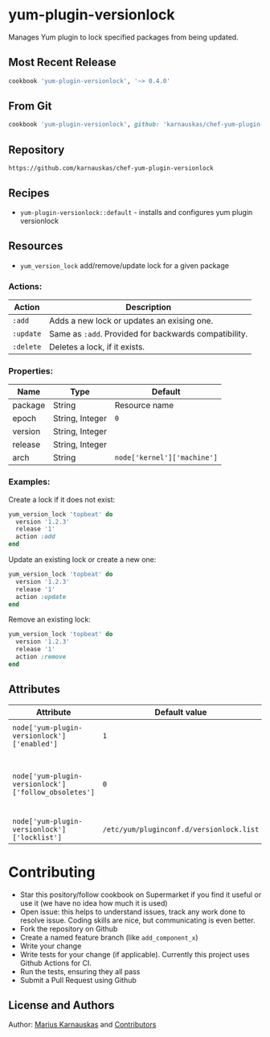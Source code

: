 # yum-plugin-versionlock

Manages Yum plugin to lock specified packages from being updated.

## Most Recent Release

```ruby
cookbook 'yum-plugin-versionlock', '~> 0.4.0'
```

## From Git

```ruby
cookbook 'yum-plugin-versionlock', github: 'karnauskas/chef-yum-plugin-versionlock',  tag: 'v0.4.0'
```

## Repository

```
https://github.com/karnauskas/chef-yum-plugin-versionlock
```

## Recipes

- `yum-plugin-versionlock::default` - installs and configures yum plugin versionlock

## Resources

- `yum_version_lock` add/remove/update lock for a given package

### Actions:

| Action    | Description                                           |
| --------- | ----------------------------------------------------- |
| `:add`    | Adds a new lock or updates an exising one.            |
| `:update` | Same as `:add`. Provided for backwards compatibility. |
| `:delete` | Deletes a lock, if it exists.                         |

### Properties:

| Name    | Type            | Default                     |
| ------- | --------------- | --------------------------- |
| package | String          | Resource name               |
| epoch   | String, Integer | `0`                         |
| version | String, Integer |                             |
| release | String, Integer |                             |
| arch    | String          | `node['kernel']['machine']` |

### Examples:

Create a lock if it does not exist:

```ruby
yum_version_lock 'topbeat' do
  version '1.2.3'
  release '1'
  action :add
end
```

Update an existing lock or create a new one:

```ruby
yum_version_lock 'topbeat' do
  version '1.2.3'
  release '1'
  action :update
end
```

Remove an existing lock:

```ruby
yum_version_lock 'topbeat' do
  version '1.2.3'
  release '1'
  action :remove
end
```

## Attributes

| Attribute                                            | Default value                            | Description                                            |
| ---------------------------------------------------- | ---------------------------------------- | ------------------------------------------------------ |
| `node['yum-plugin-versionlock']['enabled']`          | `1`                                      | Whether to enable the plugin                           |
| `node['yum-plugin-versionlock']['follow_obsoletes']` | `0`                                      | Whether to see if specified packages have an obsoleter |
| `node['yum-plugin-versionlock']['locklist']`         | `/etc/yum/pluginconf.d/versionlock.list` | Path to the config file                                |

# Contributing

- Star this pository/follow cookbook on Supermarket if you find it useful or use it (we have no idea how much it is used)
- Open issue: this helps to understand issues, track any work done to resolve issue. Coding skills are nice, but communicating is even better.
- Fork the repository on Github
- Create a named feature branch (like `add_component_x`)
- Write your change
- Write tests for your change (if applicable). Currently this project uses Github Actions for CI.
- Run the tests, ensuring they all pass
- Submit a Pull Request using Github

## License and Authors

Author: [Marius Karnauskas](mailto:marius@karnauskas.lt) and [Contributors](https://github.com/karnauskas/chef-yum-plugin-versionlock/graphs/contributors)
